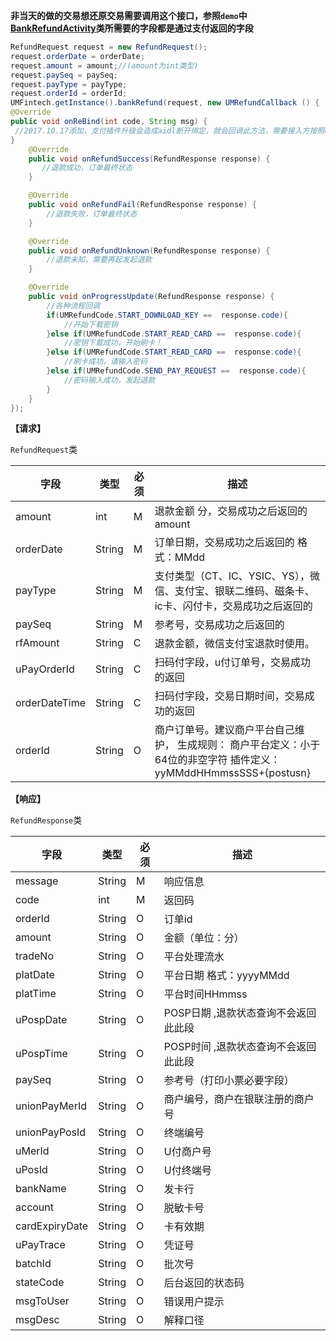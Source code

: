 **非当天的做的交易想还原交易需要调用这个接口，参照`demo`中[BankRefundActivity](https://github.com/mr-yang/PayPluginDemo/blob/master/app/src/main/java/com/umpay/payplugindemo/BankRefundActivity.java)类所需要的字段都是通过支付返回的字段**

```java
RefundRequest request = new RefundRequest();
request.orderDate = orderDate;
request.amount = amount;//(amount为int类型)
request.paySeq = paySeq;
request.payType = payType;
request.orderId = orderId;
UMFintech.getInstance().bankRefund(request, new UMRefundCallback () {
@Override
public void onReBind(int code, String msg) {
 //2017.10.17添加，支付插件升级会造成aidl断开绑定，就会回调此方法，需要接入方按照demo重新绑定即可
}
    @Override
    public void onRefundSuccess(RefundResponse response) {
       //退款成功，订单最终状态
    }

    @Override
    public void onRefundFail(RefundResponse response) {
        //退款失败，订单最终状态
    }

    @Override
    public void onRefundUnknown(RefundResponse response) {
        //退款未知，需要再起发起退款
    }

	@Override
    public void onProgressUpdate(RefundResponse response) {
        //各种流程回调
        if(UMRefundCode.START_DOWNLOAD_KEY ==  response.code){
            //开始下载密钥
        }else if(UMRefundCode.START_READ_CARD ==  response.code){
            //密钥下载成功，开始刷卡！
        }else if(UMRefundCode.START_READ_CARD ==  response.code){
            //刷卡成功，请输入密码
        }else if(UMRefundCode.SEND_PAY_REQUEST ==  response.code){
            //密码输入成功，发起退款
        }
    }
});
```



**【请求】**

`RefundRequest`类

| 字段  | 类型  | 必须  | 描述  |
| ------------ | ------------ | ------------ | ------------ |
| amount  | int  | M  | 退款金额 分，交易成功之后返回的amount  |
| orderDate | String | M | 订单日期，交易成功之后返回的  格式：MMdd |
| payType | String | M | 支付类型（CT、IC、YSIC、YS），微信、支付宝、银联二维码、磁条卡、ic卡、闪付卡，交易成功之后返回的 |
| paySeq | String | M | 参考号，交易成功之后返回的 |
| rfAmount | String | C | 退款金额，微信支付宝退款时使用。 |
| uPayOrderId | String | C | 扫码付字段，u付订单号，交易成功的返回 |
| orderDateTime | String | C | 扫码付字段，交易日期时间，交易成功的返回 |
| orderId | String | O | 商户订单号。建议商户平台自己维护，  生成规则：  商户平台定义：小于64位的非空字符  插件定义：yyMMddHHmmssSSS+{postusn} |


**【响应】**

`RefundResponse`类

| 字段  | 类型  | 必须  | 描述  |
| ------------ | ------------ | ------------ | ------------ |
| message  | String  | M  | 响应信息  |
| code  | int  | M  | 返回码  |
| orderId  | String  | O  | 订单id  |
| amount  | String  | O | 金额（单位：分）  |
| tradeNo  | String  | O  | 平台处理流水  |
| platDate  | String  | O  | 平台日期 格式：yyyyMMdd  |
| platTime  | String  | O  | 平台时间HHmmss  |
| uPospDate  | String  | O  | POSP日期 ,退款状态查询不会返回此此段  |
| uPospTime  | String  |  O | POSP时间 ,退款状态查询不会返回此此段  |
| paySeq  | String  | O  | 参考号（打印小票必要字段）  |
| unionPayMerId  | String  | O  | 商户编号，商户在银联注册的商户号  |
| unionPayPosId  | String  |  O | 终端编号  |
| uMerId  | String  | O  | U付商户号  |
| uPosId  | String  | O  | U付终端号  |
| bankName  | String  | O  | 发卡行  |
| account  | String  | O  | 脱敏卡号  |
| cardExpiryDate  | String  | O | 卡有效期  |
| uPayTrace  | String  | O  | 凭证号  |
| batchId  | String  | O  | 批次号  |
| stateCode | String | O | 后台返回的状态码 |
| msgToUser | String | O | 错误用户提示 |
| msgDesc | String | O | 解释口径 |